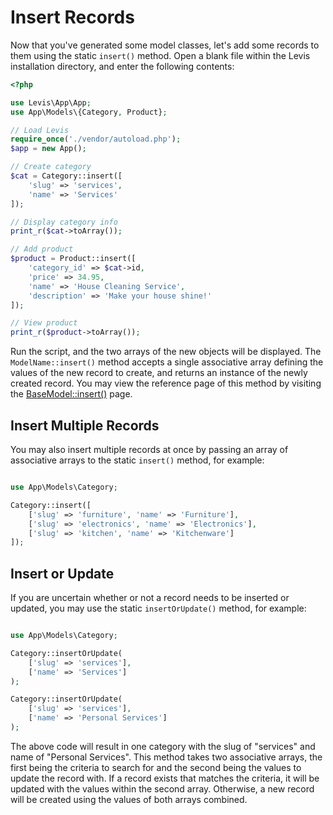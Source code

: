 
# Insert Records

Now that you've generated some model classes, let's add some records to them using the static `insert()` method.  Open a blank file within the Levis installation directory, and enter the following contents:
~~~php
<?php

use Levis\App\App;
use App\Models\{Category, Product};

// Load Levis
require_once('./vendor/autoload.php');
$app = new App();

// Create category
$cat = Category::insert([
    'slug' => 'services',
    'name' => 'Services'
]);

// Display category info
print_r($cat->toArray());

// Add product
$product = Product::insert([
    'category_id' => $cat->id,
    'price' => 34.95,
    'name' => 'House Cleaning Service',
    'description' => 'Make your house shine!'
]);

// View product
print_r($product->toArray());
~~~

Run the script, and the two arrays of the new objects will be displayed.  The `ModelName::insert()` method accepts a single associative array defining the values of the new record to create, and returns an instance of the newly created record.  You may view the reference  page of this method by visiting the [BaseModel::insert()](../../classes/app/model/basemodel/insert.md) page.


## Insert Multiple Records

You may also insert multiple records at once by passing an array of associative arrays to the static `insert()` method, for example:

~~~php

use App\Models\Category;

Category::insert([
    ['slug' => 'furniture', 'name' => 'Furniture'],
    ['slug' => 'electronics', 'name' => 'Electronics'],
    ['slug' => 'kitchen', 'name' => 'Kitchenware']
]);
~~~


## Insert or Update

If you are uncertain whether or not a record needs to be inserted or updated, you may use the static `insertOrUpdate()` method, for example:

~~~php

use App\Models\Category;

Category::insertOrUpdate(
    ['slug' => 'services'],
    ['name' => 'Services']
);

Category::insertOrUpdate(
    ['slug' => 'services'],
    ['name' => 'Personal Services']
);
~~~

The above code will result in one category with the slug of "services" and name of "Personal Services".  This method takes two associative arrays, the first being the criteria to search for and the second being the values to update the record with.  If a record exists that matches the criteria, it will be updated with the values within the second array.  Otherwise, a new record will be created using the values of both arrays combined.




